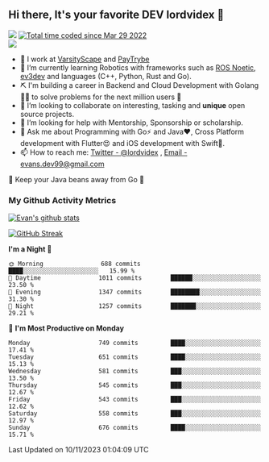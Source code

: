 ## Hi there, It's your favorite DEV lordvidex 👋
<img src="https://komarev.com/ghpvc/?username=lordvidex&label=Views&color=blue&style=plastic" /> <a href="https://wakatime.com/@0e56db35-d16b-410a-acc0-4085055304bf"><img src="https://wakatime.com/badge/user/0e56db35-d16b-410a-acc0-4085055304bf.svg" alt="Total time coded since Mar 29 2022" /></a>  
![](https://github-profile-trophy.vercel.app/?username=lordvidex)
- 🔭 I work at [VarsityScape](https://varsityscape.com) and [PayTrybe](https://www.paytrybe.com)
- 🌱 I’m currently learning Robotics with frameworks such as [ROS Noetic](ros.org), [ev3dev](www.ev3dev.org) and languages (C++, Python, Rust and Go).
- ⛏️ I'm building a career in Backend and Cloud Development with Golang 🧙🏼 to solve problems for the next million users 🤌
- 👯 I’m looking to collaborate on interesting, tasking and **unique** open source projects.
- 🤔 I’m looking for help with Mentorship, Sponsorship or scholarship.
- 💬 Ask me about Programming with Go⚡️ and Java❤️, Cross Platform development with Flutter😍 and iOS development with Swift🚀.
- 📫 How to reach me: [Twitter - @lordvidex](https://twitter.com/lordvidex) , [Email - evans.dev99@gmail.com](mailto:evans.dev99@gmail.com?body=Hello%20Evans,)
  
    
🎤 Keep your Java beans away from Go 🌚
  
  
### My Github Activity Metrics
<div>
<!-- <a href="https://github.com/lordvidex">
  <img src="https://github-readme-stats.vercel.app/api/top-langs/?username=lordvidex&theme=light" />
</a>    -->
<!-- [![Top Langs](https://github-readme-stats.vercel.app/api/top-langs/?username=lordvidex)](https://github.com/lordvidex/)  -->
<a href="https://github.com/lordvidex">
 <img src="https://github-readme-stats.vercel.app/api?username=lordvidex&show_icons=true&theme=light&line_height=27" alt="Evan's github stats"/>
</a>
</div>

[![GitHub Streak](https://github-readme-streak-stats.herokuapp.com?user=lordvidex&theme=github-dark&hide_border=true)](https://git.io/streak-stats)

<!--
  <a href="https://github.com/iampawan/FlutterExampleApps">
    <img align="center" src="https://github-readme-stats.vercel.app/api/pin/?username=iampawan&repo=FlutterExampleApps&theme=light" />

  </a>
  <a href="https://github.com/iampawan/VelocityX">
   <img align="center" src="https://github-readme-stats.vercel.app/api/pin/?username=iampawan&repo=VelocityX&theme=light" />
  </a>
-->
<!--START_SECTION:waka-->
**I'm a Night 🦉** 

```text
🌞 Morning                688 commits         ████░░░░░░░░░░░░░░░░░░░░░   15.99 % 
🌆 Daytime                1011 commits        ██████░░░░░░░░░░░░░░░░░░░   23.50 % 
🌃 Evening                1347 commits        ████████░░░░░░░░░░░░░░░░░   31.30 % 
🌙 Night                  1257 commits        ███████░░░░░░░░░░░░░░░░░░   29.21 % 
```
📅 **I'm Most Productive on Monday** 

```text
Monday                   749 commits         ████░░░░░░░░░░░░░░░░░░░░░   17.41 % 
Tuesday                  651 commits         ████░░░░░░░░░░░░░░░░░░░░░   15.13 % 
Wednesday                581 commits         ███░░░░░░░░░░░░░░░░░░░░░░   13.50 % 
Thursday                 545 commits         ███░░░░░░░░░░░░░░░░░░░░░░   12.67 % 
Friday                   543 commits         ███░░░░░░░░░░░░░░░░░░░░░░   12.62 % 
Saturday                 558 commits         ███░░░░░░░░░░░░░░░░░░░░░░   12.97 % 
Sunday                   676 commits         ████░░░░░░░░░░░░░░░░░░░░░   15.71 % 
```



 Last Updated on 10/11/2023 01:04:09 UTC
<!--END_SECTION:waka-->
